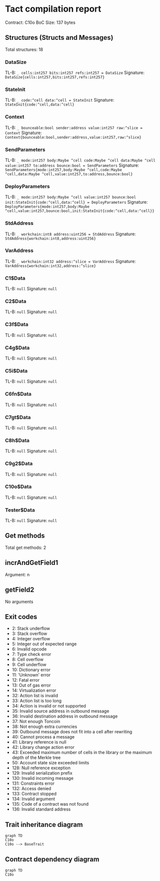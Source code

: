 # Tact compilation report

Contract: C10o
BoC Size: 137 bytes

## Structures (Structs and Messages)

Total structures: 18

### DataSize

TL-B: `_ cells:int257 bits:int257 refs:int257 = DataSize`
Signature: `DataSize{cells:int257,bits:int257,refs:int257}`

### StateInit

TL-B: `_ code:^cell data:^cell = StateInit`
Signature: `StateInit{code:^cell,data:^cell}`

### Context

TL-B: `_ bounceable:bool sender:address value:int257 raw:^slice = Context`
Signature: `Context{bounceable:bool,sender:address,value:int257,raw:^slice}`

### SendParameters

TL-B: `_ mode:int257 body:Maybe ^cell code:Maybe ^cell data:Maybe ^cell value:int257 to:address bounce:bool = SendParameters`
Signature: `SendParameters{mode:int257,body:Maybe ^cell,code:Maybe ^cell,data:Maybe ^cell,value:int257,to:address,bounce:bool}`

### DeployParameters

TL-B: `_ mode:int257 body:Maybe ^cell value:int257 bounce:bool init:StateInit{code:^cell,data:^cell} = DeployParameters`
Signature: `DeployParameters{mode:int257,body:Maybe ^cell,value:int257,bounce:bool,init:StateInit{code:^cell,data:^cell}}`

### StdAddress

TL-B: `_ workchain:int8 address:uint256 = StdAddress`
Signature: `StdAddress{workchain:int8,address:uint256}`

### VarAddress

TL-B: `_ workchain:int32 address:^slice = VarAddress`
Signature: `VarAddress{workchain:int32,address:^slice}`

### C1$Data

TL-B: `null`
Signature: `null`

### C2$Data

TL-B: `null`
Signature: `null`

### C3f$Data

TL-B: `null`
Signature: `null`

### C4g$Data

TL-B: `null`
Signature: `null`

### C5i$Data

TL-B: `null`
Signature: `null`

### C6fn$Data

TL-B: `null`
Signature: `null`

### C7gt$Data

TL-B: `null`
Signature: `null`

### C8h$Data

TL-B: `null`
Signature: `null`

### C9g2$Data

TL-B: `null`
Signature: `null`

### C10o$Data

TL-B: `null`
Signature: `null`

### Tester$Data

TL-B: `null`
Signature: `null`

## Get methods

Total get methods: 2

## incrAndGetField1

Argument: n

## getField2

No arguments

## Exit codes

- 2: Stack underflow
- 3: Stack overflow
- 4: Integer overflow
- 5: Integer out of expected range
- 6: Invalid opcode
- 7: Type check error
- 8: Cell overflow
- 9: Cell underflow
- 10: Dictionary error
- 11: 'Unknown' error
- 12: Fatal error
- 13: Out of gas error
- 14: Virtualization error
- 32: Action list is invalid
- 33: Action list is too long
- 34: Action is invalid or not supported
- 35: Invalid source address in outbound message
- 36: Invalid destination address in outbound message
- 37: Not enough Toncoin
- 38: Not enough extra currencies
- 39: Outbound message does not fit into a cell after rewriting
- 40: Cannot process a message
- 41: Library reference is null
- 42: Library change action error
- 43: Exceeded maximum number of cells in the library or the maximum depth of the Merkle tree
- 50: Account state size exceeded limits
- 128: Null reference exception
- 129: Invalid serialization prefix
- 130: Invalid incoming message
- 131: Constraints error
- 132: Access denied
- 133: Contract stopped
- 134: Invalid argument
- 135: Code of a contract was not found
- 136: Invalid standard address

## Trait inheritance diagram

```mermaid
graph TD
C10o
C10o --> BaseTrait
```

## Contract dependency diagram

```mermaid
graph TD
C10o
```
